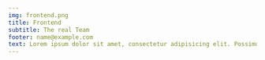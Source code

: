 ```yaml
---
img: frontend.png
title: Frontend
subtitle: The real Team
footer: name@example.com
text: Lorem ipsum dolor sit amet, consectetur adipisicing elit. Possimus aut mollitia eum ipsum fugiat odio officiis odit.
---
```

